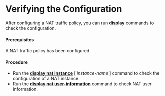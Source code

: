 Verifying the Configuration
===========================

After configuring a NAT traffic policy, you can run **display** commands to check the configuration.

#### Prerequisites

A NAT traffic policy has been configured.


#### Procedure

* Run the [**display nat instance**](cmdqueryname=display+nat+instance) [ *instance-name* ] command to check the configuration of a NAT instance.
* Run the [**display nat user-information**](cmdqueryname=display+nat+user-information) command to check NAT user information.